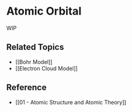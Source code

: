 # Atomic Orbital

WIP

## Related Topics

- [[Bohr Model]]
- [[Electron Cloud Model]]

## Reference

- [[01 - Atomic Structure and Atomic Theory]]
